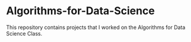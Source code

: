 # Algorithms-for-Data-Science
This repository contains projects that I worked on the Algorithms for Data Science Class. 
